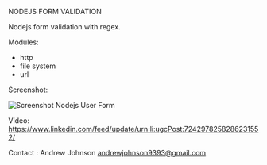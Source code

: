 NODEJS FORM VALIDATION 

Nodejs form validation with regex. 

Modules:
- http
- file system
- url 



Screenshot:

![Screenshot Nodejs User Form](https://github.com/user-attachments/assets/27cee730-558e-4158-90be-2a926e43c10c)



Video: 
https://www.linkedin.com/feed/update/urn:li:ugcPost:7242978258286231552/






Contact : Andrew Johnson andrewjohnson9393@gmail.com
